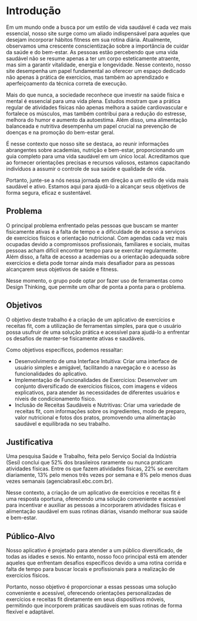 # Introdução

Em um mundo onde a busca por um estilo de vida saudável é cada vez mais essencial, nosso site surge como um aliado indispensável para aqueles que desejam incorporar hábitos fitness em sua rotina diária. Atualmente, observamos uma crescente conscientização sobre a importância de cuidar da saúde e do bem-estar. As pessoas estão percebendo que uma vida saudável não se resume apenas a ter um corpo esteticamente atraente, mas sim a garantir vitalidade, energia e longevidade. Nesse contexto, nosso site desempenha um papel fundamental ao oferecer um espaço dedicado não apenas à prática de exercícios, mas também ao aprendizado e aperfeiçoamento da técnica correta de execução.

Mais do que nunca, a sociedade reconhece que investir na saúde física e mental é essencial para uma vida plena. Estudos mostram que a prática regular de atividades físicas não apenas melhora a saúde cardiovascular e fortalece os músculos, mas também contribui para a redução do estresse, melhora do humor e aumento da autoestima. Além disso, uma alimentação balanceada e nutritiva desempenha um papel crucial na prevenção de doenças e na promoção do bem-estar geral.

É nesse contexto que nosso site se destaca, ao reunir informações abrangentes sobre academias, nutrição e bem-estar, proporcionando um guia completo para uma vida saudável em um único local. Acreditamos que ao fornecer orientações precisas e recursos valiosos, estamos capacitando indivíduos a assumir o controle de sua saúde e qualidade de vida.

Portanto, junte-se a nós nessa jornada em direção a um estilo de vida mais saudável e ativo. Estamos aqui para ajudá-lo a alcançar seus objetivos de forma segura, eficaz e sustentável.


## Problema

O principal problema enfrentado pelas pessoas que buscam se manter fisicamente ativas é a falta de tempo e a dificuldade de acesso a serviços de exercícios físicos e orientação nutricional. Com agendas cada vez mais ocupadas devido a compromissos profissionais, familiares e sociais, muitas pessoas acham difícil encontrar tempo para se exercitar regularmente. Além disso, a falta de acesso a academias ou a orientação adequada sobre exercícios e dieta pode tornar ainda mais desafiador para as pessoas alcançarem seus objetivos de saúde e fitness.

Nesse momento, o grupo pode optar por fazer uso  de ferramentas como Design Thinking, que permite um olhar de ponta a ponta para o problema.

## Objetivos

O objetivo deste trabalho é a criação de um aplicativo de exercícios e receitas fit, com a utilização de ferramentas simples, para que o usuário possa usufruir de uma solução prática e acessível para ajudá-lo a enfrentar os desafios de manter-se fisicamente ativas e saudáveis.

Como objetivos específicos, podemos ressaltar:

-	Desenvolvimento de uma Interface Intuitiva: Criar uma interface de usuário simples e amigável, facilitando a navegação e o acesso às funcionalidades do aplicativo.
-	Implementação de Funcionalidades de Exercícios: Desenvolver um conjunto diversificado de exercícios físicos, com imagens e vídeos explicativos, para atender às necessidades de diferentes usuários e níveis de condicionamento físico.
-	Inclusão de Receitas Saudáveis e Nutritivas: Criar uma variedade de receitas fit, com informações sobre os ingredientes, modo de preparo, valor nutricional e fotos dos pratos, promovendo uma alimentação saudável e equilibrada no seu trabalho.

## Justificativa

Uma pesquisa Saúde e Trabalho, feita pelo Serviço Social da Indústria (Sesi) conclui que 52% dos brasileiros raramente ou nunca praticam atividades físicas. Entre os que fazem atividades físicas, 22% se exercitam diariamente, 13% pelo menos três vezes por semana e 8% pelo menos duas vezes semanais (agenciabrasil.ebc.com.br).  

Nesse contexto, a criação de um aplicativo de exercícios e receitas fit é uma resposta oportuna, oferecendo uma solução conveniente e acessível para incentivar e auxiliar as pessoas a incorporarem atividades físicas e alimentação saudável em suas rotinas diárias, visando melhorar sua saúde e bem-estar.


## Público-Alvo

Nosso aplicativo é projetado para atender a um público diversificado, de todas as idades e sexos. No entanto, nosso foco principal está em atender aqueles que enfrentam desafios específicos devido a uma rotina corrida e falta de tempo para buscar locais e profissionais para a realização de exercícios físicos.

Portanto, nosso objetivo é proporcionar a essas pessoas uma solução conveniente e acessível, oferecendo orientações personalizadas de exercícios e receitas fit diretamente em seus dispositivos móveis, permitindo que incorporem práticas saudáveis em suas rotinas de forma flexível e adaptável.

